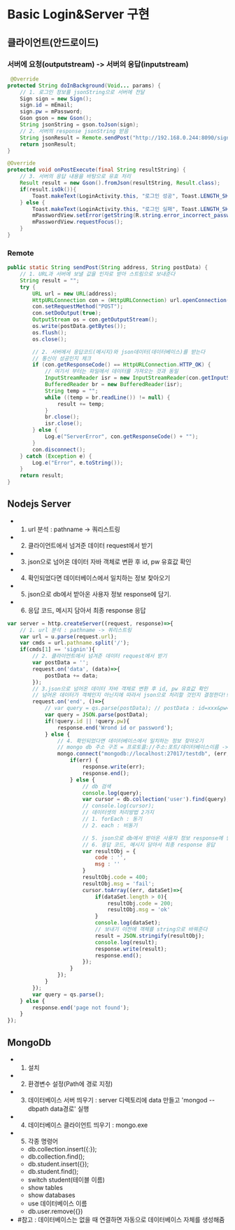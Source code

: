 # Basic Login&Server 구현

## 클라이언트(안드로이드)

### 서버에 요청(outputstream) -> 서버의 응답(inputstream)

```java
 @Override
protected String doInBackground(Void... params) {
    // 1. 로그인 정보를 jsonString으로 서버에 전달
    Sign sign = new Sign();
    sign.id = mEmail;
    sign.pw = mPassword;
    Gson gson = new Gson();
    String jsonString = gson.toJson(sign);
    // 2. 서버의 response jsonString 받음
    String jsonResult = Remote.sendPost("http://192.168.0.244:8090/signin", jsonString);
    return jsonResult;
}

@Override
protected void onPostExecute(final String resultString) {
    // 3. 서버의 응답 내용을 바탕으로 유효 처리
    Result result = new Gson().fromJson(resultString, Result.class);
    if(result.isOk()){
        Toast.makeText(LoginActivity.this, "로그인 성공", Toast.LENGTH_SHORT).show();
    } else {
        Toast.makeText(LoginActivity.this, "로그인 실패", Toast.LENGTH_SHORT).show();
        mPasswordView.setError(getString(R.string.error_incorrect_password));
        mPasswordView.requestFocus();
    }
}
```

### Remote
```java
public static String sendPost(String address, String postData) {
    // 1. URL과 서버에 보낼 값을 인자로 받아 스트림으로 보내준다
    String result = "";
    try {
        URL url = new URL(address);
        HttpURLConnection con = (HttpURLConnection) url.openConnection();
        con.setRequestMethod("POST");
        con.setDoOutput(true);
        OutputStream os = con.getOutputStream();
        os.write(postData.getBytes());
        os.flush();
        os.close();

        // 2. 서버에서 응답코드(메시지)와 json데이터(데이터베이스)를 받는다
        // 통신이 성공인지 체크
        if (con.getResponseCode() == HttpURLConnection.HTTP_OK) {
            // 여기서 부터는 파일에서 데이터를 가져오는 것과 동일
            InputStreamReader isr = new InputStreamReader(con.getInputStream());
            BufferedReader br = new BufferedReader(isr);
            String temp = "";
            while ((temp = br.readLine()) != null) {
                result += temp;
            }
            br.close();
            isr.close();
        } else {
            Log.e("ServerError", con.getResponseCode() + "");
        }
        con.disconnect();
    } catch (Exception e) {
        Log.e("Error", e.toString());
    }
    return result;
}
```

## Nodejs Server
- 1. url 분석 : pathname -> 쿼리스트링
- 2. 클라이언트에서 넘겨준 데이터 request에서 받기
- 3. json으로 넘어온 데이터 자바 객체로 변환 후 id, pw 유효값 확인
- 4. 확인되었다면 데이터베이스에서 일치하는 정보 찾아오기
- 5. json으로 db에서 받아온 사용자 정보 response에 담기.
- 6. 응답 코드, 메시지 담아서 최종 response 응답

```javaScript
var server = http.createServer((request, response)=>{
    // 1. url 분석 : pathname -> 쿼리스트링
    var url = u.parse(request.url);
    var cmds = url.pathname.split('/');
    if(cmds[1] == 'signin'){
        // 2. 클라이언트에서 넘겨준 데이터 request에서 받기
        var postData = '';
        request.on('data', (data)=>{
            postData += data;
        });
        // 3.json으로 넘어온 데이터 자바 객체로 변환 후 id, pw 유효값 확인
        // 넘어온 데이터가 객체인지 아닌지에 따라서 json으로 처리할 것인지 결정한다!!!!
        request.on('end', ()=>{
            // var query = qs.parse(postData); // postData : id=xxx&pw=1234;
            var query = JSON.parse(postData);
            if(!query.id || !query.pw){
                response.end('Wrond id or password');
            } else {
                // 4. 확인되었다면 데이터베이스에서 일치하는 정보 찾아오기
                // mongo db 주소 구조 = 프로토콜://주소:포트/데이터베이스이름 -> db 변수에 전달
                mongo.connect("mongodb://localhost:27017/testdb", (err, db)=>{
                    if(err) {
                        response.write(err);
                        response.end();
                    } else {
                        // db 검색
                        console.log(query);
                        var cursor = db.collection('user').find(query); // 쿼리의 구조 = json object
                        // console.log(cursor);
                        // 데이터셋의 처리방법 2가지
                        // 1. forEach : 동기
                        // 2. each : 비동기

                        // 5. json으로 db에서 받아온 사용자 정보 response에 담기.
                        // 6. 응답 코드, 메시지 담아서 최종 response 응답
                        var resultObj = {
                            code : '',
                            msg : ''
                        }
                        resultObj.code = 400;
                        resultObj.msg = 'fail';
                        cursor.toArray((err, dataSet)=>{
                            if(dataSet.length > 0){
                                resultObj.code = 200;
                                resultObj.msg = 'ok'
                            }
                            console.log(dataSet);
                            // 보내기 이전에 객체를 string으로 바꿔준다
                            result = JSON.stringify(resultObj);
                            console.log(result);                                
                            response.write(result);
                            response.end();
                        });
                    }
                });
            }
        });
        var query = qs.parse();
    } else {
        response.end('page not found');
    }
});
```

## MongoDb
- 1. 설치
- 2. 환경변수 설정(Path에 경로 지정)
- 3. 데이터베이스 서버 띄우기 : server 디렉토리에 data 만들고 'mongod --dbpath data경로' 실행
- 4. 데이터베이스 클라이언트 띄우기 : mongo.exe
- 5. 각종 명령어
    - db.collection.insert({:});
    - db.collection.find();
    - db.student.insert({});
    - db.student.find();
    - switch student(테이블 이름)
    - show tables
    - show databases
    - use 데이터베이스 이름
    - db.user.remove({})
- #참고 : 데이터베이스는 없을 때 연결하면 자동으로 데이터베이스 자체를 생성해줌
